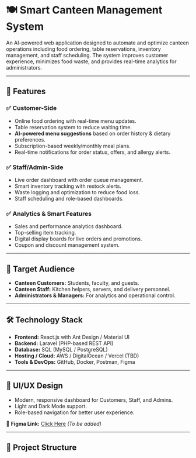 # 🍽️ Smart Canteen Management System

An AI-powered web application designed to automate and optimize canteen operations including food ordering, table reservations, inventory management, and staff scheduling. The system improves customer experience, minimizes food waste, and provides real-time analytics for administrators.

---

## 📌 Features

### ✅ Customer-Side
- Online food ordering with real-time menu updates.
- Table reservation system to reduce waiting time.
- **AI-powered menu suggestions** based on order history & dietary preferences.
- Subscription-based weekly/monthly meal plans.
- Real-time notifications for order status, offers, and allergy alerts.

### ✅ Staff/Admin-Side
- Live order dashboard with order queue management.
- Smart inventory tracking with restock alerts.
- Waste logging and optimization to reduce food loss.
- Staff scheduling and role-based dashboards.

### ✅ Analytics & Smart Features
- Sales and performance analytics dashboard.
- Top-selling item tracking.
- Digital display boards for live orders and promotions.
- Coupon and discount management system.

---

## 🎯 Target Audience
- **Canteen Customers:** Students, faculty, and guests.
- **Canteen Staff:** Kitchen helpers, servers, and delivery personnel.
- **Administrators & Managers:** For analytics and operational control.

---

## 🛠️ Technology Stack

- **Frontend:** React.js with Ant Design / Material UI
- **Backend:** Laravel (PHP-based REST API)
- **Database:** SQL (MySQL / PostgreSQL)
- **Hosting / Cloud:** AWS / DigitalOcean / Vercel (TBD)
- **Tools & DevOps:** GitHub, Docker, Postman, Figma

---

## 🎨 UI/UX Design

- Modern, responsive dashboard for Customers, Staff, and Admins.
- Light and Dark Mode support.
- Role-based navigation for better user experience.

🔗 **Figma Link:** [Click Here](#) *(To be added)*

---

## 📂 Project Structure
